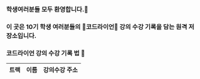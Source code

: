 ### 학생여러분들 모두 환영합니다.🎉
### 이 곳은 10기 학생 여러분들의 🦁코드라이언🦁 강의 수강 기록을 담는 원격 저장소입니다.

### 코드라이언 강의 수강 기록 법 📑
| 트랙 | 이름 | 강의수강 주소 |
|------|---|---|
